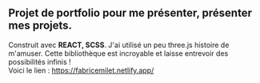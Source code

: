 ## Projet de portfolio pour me présenter, présenter mes projets.  
Construit avec **REACT, SCSS**. 
J'ai utilisé un peu three.js histoire de m'amuser. Cette bibliothèque est incroyable et laisse entrevoir des possibilités infinis !  
Voici le lien : https://fabricemilet.netlify.app/
